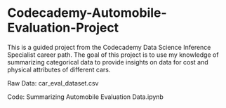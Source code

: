 # Codecademy-Automobile-Evaluation-Project

This is a guided project from the Codecademy Data Science Inference Specialist career path. The goal of this project is to use my knowledge of summarizing categorical data to provide insights on data for cost and physical attributes of different cars.

Raw Data: car_eval_dataset.csv

Code: Summarizing Automobile Evaluation Data.ipynb
